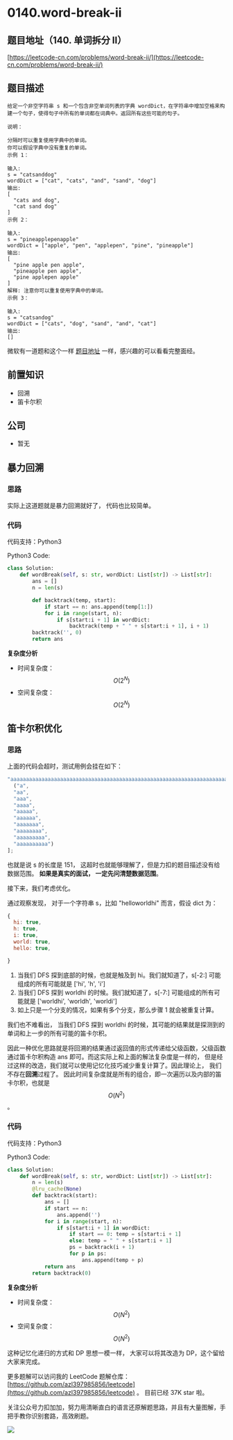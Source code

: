 # 0140.word-break-ii

## 题目地址（140. 单词拆分 II）

[https://leetcode-cn.com/problems/word-break-ii/](https://leetcode-cn.com/problems/word-break-ii/)

## 题目描述

```text
给定一个非空字符串 s 和一个包含非空单词列表的字典 wordDict，在字符串中增加空格来构建一个句子，使得句子中所有的单词都在词典中。返回所有这些可能的句子。

说明：

分隔时可以重复使用字典中的单词。
你可以假设字典中没有重复的单词。
示例 1：

输入:
s = "catsanddog"
wordDict = ["cat", "cats", "and", "sand", "dog"]
输出:
[
  "cats and dog",
  "cat sand dog"
]
示例 2：

输入:
s = "pineapplepenapple"
wordDict = ["apple", "pen", "applepen", "pine", "pineapple"]
输出:
[
  "pine apple pen apple",
  "pineapple pen apple",
  "pine applepen apple"
]
解释: 注意你可以重复使用字典中的单词。
示例 3：

输入:
s = "catsandog"
wordDict = ["cats", "dog", "sand", "and", "cat"]
输出:
[]
```

微软有一道题和这个一样 [题目地址](https://github.com/azl397985856/fe-interview/issues/153) 一样，感兴趣的可以看看完整面经。

## 前置知识

* 回溯
* 笛卡尔积

## 公司

* 暂无

## 暴力回溯

### 思路

实际上这道题就是暴力回溯就好了， 代码也比较简单。

### 代码

代码支持：Python3

Python3 Code:

```python
class Solution:
    def wordBreak(self, s: str, wordDict: List[str]) -> List[str]:
        ans = []
        n = len(s)

        def backtrack(temp, start):
            if start == n: ans.append(temp[1:])
            for i in range(start, n):
                if s[start:i + 1] in wordDict:
                    backtrack(temp + " " + s[start:i + 1], i + 1)
        backtrack('', 0)
        return ans
```

**复杂度分析**

* 时间复杂度：$$O(2^N)$$
* 空间复杂度：$$O(2^N)$$

## 笛卡尔积优化

### 思路

上面的代码会超时，测试用例会挂在如下：

```javascript
"aaaaaaaaaaaaaaaaaaaaaaaaaaaaaaaaaaaaaaaaaaaaaaaaaaaaaaaaaaaaaaaaaaaaaaaaaaabaaaaaaaaaaaaaaaaaaaaaaaaaaaaaaaaaaaaaaaaaaaaaaaaaaaaaaaaaaaaaaaaaaaaaaaaaaa"[
  ("a",
  "aa",
  "aaa",
  "aaaa",
  "aaaaa",
  "aaaaaa",
  "aaaaaaa",
  "aaaaaaaa",
  "aaaaaaaaa",
  "aaaaaaaaaa")
];
```

也就是说 s 的长度是 151， 这超时也就能够理解了，但是力扣的题目描述没有给数据范围。 **如果是真实的面试， 一定先问清楚数据范围**。

接下来，我们考虑优化。

通过观察发现， 对于一个字符串 s，比如 "helloworldhi" 而言，假设 dict 为：

```javascript
{
  hi: true,
  h: true,
  i: true,
  world: true,
  hello: true,

}
```

1. 当我们 DFS 探到底部的时候，也就是触及到 hi。我们就知道了，s\[-2:\] 可能组成的所有可能就是 \['hi', 'h', 'i'\]
2. 当我们 DFS 探到 worldhi 的时候。我们就知道了，s\[-7:\] 可能组成的所有可能就是 \['worldhi', 'worldh', 'worldi'\]
3. 如上只是一个分支的情况，如果有多个分支，那么步骤 1 就会被重复计算。

我们也不难看出， 当我们 DFS 探到 worldhi 的时候，其可能的结果就是探测到的单词和上一步的所有可能的笛卡尔积。

因此一种优化思路就是将回溯的结果通过返回值的形式传递给父级函数，父级函数通过笛卡尔积构造 ans 即可。而这实际上和上面的解法复杂度是一样的， 但是经过这样的改造，我们就可以使用记忆化技巧减少重复计算了。因此理论上， 我们不存在**回溯**过程了。 因此时间复杂度就是所有的组合，即一次遍历以及内部的笛卡尔积，也就是 $$O(N ^ 2)$$。

### 代码

代码支持：Python3

Python3 Code:

```python
class Solution:
    def wordBreak(self, s: str, wordDict: List[str]) -> List[str]:
        n = len(s)
        @lru_cache(None)
        def backtrack(start):
            ans = []
            if start == n:
                ans.append('')
            for i in range(start, n):
                if s[start:i + 1] in wordDict:
                    if start == 0: temp = s[start:i + 1]
                    else: temp = " " + s[start:i + 1]
                    ps = backtrack(i + 1)
                    for p in ps:
                        ans.append(temp + p)
            return ans
        return backtrack(0)
```

**复杂度分析**

* 时间复杂度：$$O(N^2)$$
* 空间复杂度：$$O(N^2)$$

这种记忆化递归的方式和 DP 思想一模一样， 大家可以将其改造为 DP，这个留给大家来完成。

更多题解可以访问我的 LeetCode 题解仓库：[https://github.com/azl397985856/leetcode](https://github.com/azl397985856/leetcode) 。 目前已经 37K star 啦。

关注公众号力扣加加，努力用清晰直白的语言还原解题思路，并且有大量图解，手把手教你识别套路，高效刷题。

![](https://tva1.sinaimg.cn/large/007S8ZIlly1gfcuzagjalj30p00dwabs.jpg)

